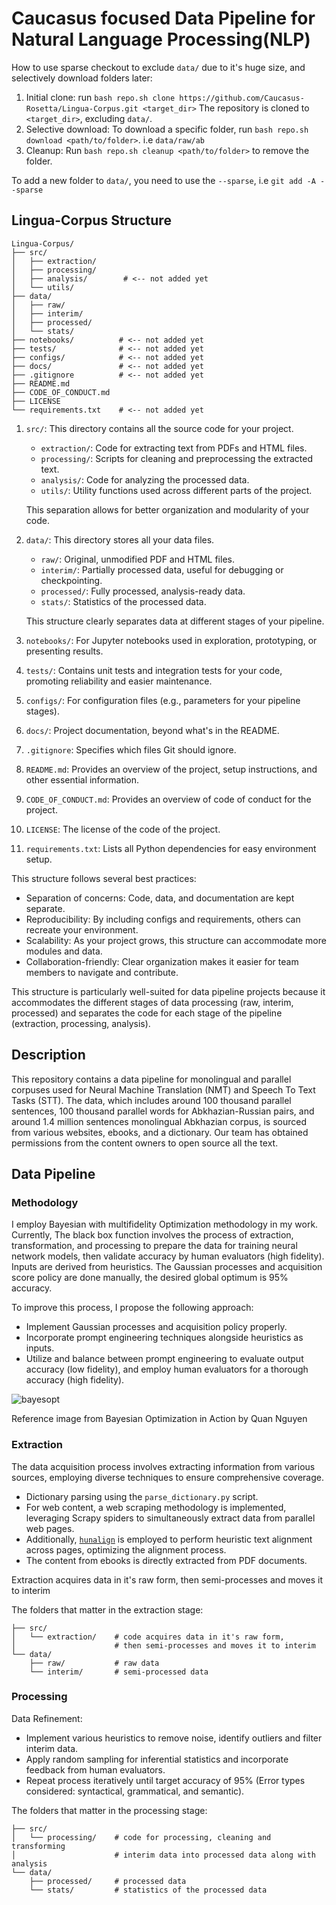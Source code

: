 # Caucasus focused Data Pipeline for Natural Language Processing(NLP)

How to use sparse checkout to exclude `data/` due to it's huge size, and selectively download folders later:
1. Initial clone: run `bash repo.sh clone https://github.com/Caucasus-Rosetta/Lingua-Corpus.git <target_dir>`
The repository is cloned to `<target_dir>`, excluding `data/`.
2. Selective download: To download a specific folder, run `bash repo.sh download <path/to/folder>`. i.e `data/raw/ab`
3. Cleanup: Run `bash repo.sh cleanup <path/to/folder>` to remove the folder.

To add a new folder to `data/`, you need to use the `--sparse`, i.e `git add -A --sparse`

## Lingua-Corpus Structure

```
Lingua-Corpus/
├── src/
│   ├── extraction/
│   ├── processing/
│   ├── analysis/        # <-- not added yet
│   └── utils/
├── data/
│   ├── raw/
│   ├── interim/
│   ├── processed/
│   └── stats/
├── notebooks/          # <-- not added yet
├── tests/              # <-- not added yet
├── configs/            # <-- not added yet
├── docs/               # <-- not added yet
├── .gitignore          # <-- not added yet
├── README.md
├── CODE_OF_CONDUCT.md
├── LICENSE
└── requirements.txt    # <-- not added yet
```

1. `src/`: This directory contains all the source code for your project.
   - `extraction/`: Code for extracting text from PDFs and HTML files.
   - `processing/`: Scripts for cleaning and preprocessing the extracted text.
   - `analysis/`: Code for analyzing the processed data.
   - `utils/`: Utility functions used across different parts of the project.

   This separation allows for better organization and modularity of your code.

2. `data/`: This directory stores all your data files.
   - `raw/`: Original, unmodified PDF and HTML files.
   - `interim/`: Partially processed data, useful for debugging or checkpointing.
   - `processed/`: Fully processed, analysis-ready data.
   - `stats/`: Statistics of the processed data.
   
   This structure clearly separates data at different stages of your pipeline.

3. `notebooks/`: For Jupyter notebooks used in exploration, prototyping, or presenting results.

4. `tests/`: Contains unit tests and integration tests for your code, promoting reliability and easier maintenance.

5. `configs/`: For configuration files (e.g., parameters for your pipeline stages).

6. `docs/`: Project documentation, beyond what's in the README.

7. `.gitignore`: Specifies which files Git should ignore.

8. `README.md`: Provides an overview of the project, setup instructions, and other essential information.

9. `CODE_OF_CONDUCT.md`: Provides an overview of code of conduct for the project.

10. `LICENSE`: The license of the code of the project.

11. `requirements.txt`: Lists all Python dependencies for easy environment setup.

This structure follows several best practices:

- Separation of concerns: Code, data, and documentation are kept separate.
- Reproducibility: By including configs and requirements, others can recreate your environment.
- Scalability: As your project grows, this structure can accommodate more modules and data.
- Collaboration-friendly: Clear organization makes it easier for team members to navigate and contribute.

This structure is particularly well-suited for data pipeline projects because it accommodates the different stages of data processing (raw, interim, processed) and separates the code for each stage of the pipeline (extraction, processing, analysis).

## Description

This repository contains a data pipeline for monolingual and parallel corpuses used for Neural Machine Translation (NMT) and Speech To Text Tasks (STT). The data, which includes around 100 thousand parallel sentences, 100 thousand parallel words for Abkhazian-Russian pairs, and around 1.4 million sentences monolingual Abkhazian corpus, is sourced from various websites, ebooks, and a dictionary. Our team has obtained permissions from the content owners to open source all the text.

## Data Pipeline

### Methodology

I employ Bayesian with multifidelity Optimization methodology in my work. Currently, The black box function involves the process of extraction, transformation, and processing to prepare the data for training neural network models, then validate accuracy by human evaluators (high fidelity). Inputs are derived from heuristics. The Gaussian processes and acquisition score policy are done manually, the desired global optimum is 95% accuracy.

To improve this process, I propose the following approach:

- Implement Gaussian processes and acquisition policy properly.
- Incorporate prompt engineering techniques alongside heuristics as inputs. 
- Utilize and balance between prompt engineering to evaluate output accuracy (low fidelity), and employ human evaluators for a thorough accuracy (high fidelity).

![bayesopt](https://github.com/user-attachments/assets/a95ce254-8a57-49cc-b302-f3e112581486)

Reference image from Bayesian Optimization in Action by Quan Nguyen

### Extraction

The data acquisition process involves extracting information from various sources, employing diverse techniques to ensure comprehensive coverage. 

- Dictionary parsing using the `parse_dictionary.py` script.
- For web content, a web scraping methodology is implemented, leveraging Scrapy spiders to simultaneously extract data from parallel web pages.
- Additionally, [`hunalign`](https://github.com/danielvarga/hunalign) is employed to perform heuristic text alignment across pages, optimizing the alignment process.
- The content from ebooks is directly extracted from PDF documents.

Extraction acquires data in it's raw form, then semi-processes and moves it to interim

The folders that matter in the extraction stage:
```
├── src/
│   └── extraction/    # code acquires data in it's raw form,
│                      # then semi-processes and moves it to interim
└── data/
    ├── raw/           # raw data
    └── interim/       # semi-processed data
```

### Processing

Data Refinement:
- Implement various heuristics to remove noise, identify outliers and filter interim data.
- Apply random sampling for inferential statistics and incorporate feedback from human evaluators.
- Repeat process iteratively until target accuracy of 95% (Error types considered: syntactical, grammatical, and semantic).

The folders that matter in the processing stage:
```
├── src/
│   └── processing/    # code for processing, cleaning and transforming
│                      # interim data into processed data along with analysis
└── data/
    ├── processed/     # processed data
    └── stats/         # statistics of the processed data

